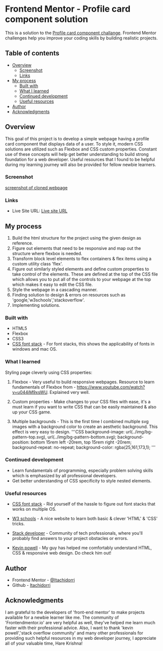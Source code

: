 # Frontend Mentor - Profile card component solution

This is a solution to the [Profile card component challange](https://www.frontendmentor.io/challenges/3column-preview-card-component-pH92eAR2-). Frontend Mentor challenges help you improve your coding skills by building realistic projects.

## Table of contents

- [Overview](#overview)
  - [Screenshot](#screenshot)
  - [Links](#links)
- [My process](#my-process)
  - [Built with](#built-with)
  - [What I learned](#what-i-learned)
  - [Continued development](#continued-development)
  - [Useful resources](#useful-resources)
- [Author](#author)
- [Acknowledgments](#acknowledgments)


## Overview

This goal of this project is to develop a simple webpage having a profile
card component that displays data of a user. To style it, modern CSS solutions
are utilized such as Flexbox and CSS custom properties. Constant use of these
concepts will help get better understanding to build strong foundation for a web
developer. Useful resources that I found to be helpful during my learning
journey will also be provided for fellow newbie learners.


### Screenshot

[screenshot of cloned webpage](img/ss.png)


### Links

- Live Site URL: [Live site URL](https://itachidorri.github.io/profile-card-component/)

## My process
1. Build the html structure for the project using the given design as reference.
2. Figure out elements that need to be responsive and map out the structure where flexbox is needed.
3. Transform block level elements to flex containers & flex items using a custom utility class 'flex'.
4. Figure out similarly styled elements and define custom properties to take control of the elements. These are defined at the top of the CSS file which allows you to put all of the controls to your webpage at the top which makes it easy to edit the CSS file.
5. Style the webpage in a cascading manner.
6. Finding solution to design & errors on resources such as 'google,'w3schools','stackoverflow'.
7. Implementing solutions.


### Built with

- HTML5
- Flexbox
- CSS3
- [CSS font stack](https://www.cssfontstack.com/) - For font stacks, this shows the applicability of fonts in windows and mac OS.


### What I learned

Styling page cleverly using CSS properties:
1. Flexbox - Very useful to build responsive webpages. Resource to learn fundamentals of Flexbox from - https://www.youtube.com/watch?v=u044iM9xsWU. Explained very well.

2. Custom properties - Make changes to your CSS files with ease, it's a must learn if you want to write CSS that can be easily maintained & also up your CSS game.

3. Multiple backgrounds - This is the first time I combined multiple svg images
with a background color to create an aesthetic background. This effect is very
easy to design.
  '''CSS
  background-image:
    url(../img/bg-pattern-top.svg),
    url(../img/bg-pattern-bottom.svg);
  background-position:
    bottom 15rem left -20rem,
    top 15rem right -20rem;
  background-repeat: no-repeat;
  background-color: rgba(25,161,173,1);
  '''


### Continued development

- Learn fundamentals of programming, especially problem solving skills which is emphasized by all professional developers.
- Get better understanding of CSS specificity to style nested elements.


### Useful resources

- [CSS font stack](https://www.cssfontstack.com/) - Rid yourself of the hassle to figure out font stacks that works on multiple OS.

- [W3 schools](https://www.w3schools.com) - A nice website to learn both basic & clever 'HTML' & 'CSS' tricks.

- [Stack developer](https://stackoverflow.com/) - Community of tech professionals, where you'll probably find answers to your project obstacles or errors.

- [Kevin powell](https://www.youtube.com/kepowob) - My guy has helped me comfortably understand HTML, CSS & responsive web design. Do check him out!


## Author

- Frontend Mentor - [@Itachidorri](https://www.frontendmentor.io/profile/Itachidorri)
- Github - [Itachidorri](https://github.com/Itachidorri)


## Acknowledgments

I am grateful to the developers of 'front-end mentor' to make projects available for a newbie learner like me. The community of 'Frontendmentor.io' are very helpful as well, they've helped me learn much faster with their professional advice. Also, I want to thank 'kevin powell','stack overflow community' and many other professionals for providing such helpful resources in my web developer journey, I appreciate all of your valuable time, Hare Krishna!
